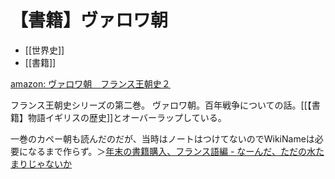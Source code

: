 # 【書籍】ヴァロワ朝

- [[世界史]]
- [[書籍]]

[amazon: ヴァロワ朝　フランス王朝史２](https://amzn.to/3V064L5)

フランス王朝史シリーズの第二巻。
ヴァロワ朝。百年戦争についての話。[[【書籍】物語イギリスの歴史]]とオーバーラップしている。

一巻のカペー朝も読んだのだが、当時はノートはつけてないのでWikiNameは必要になるまで作らず。＞[年末の書籍購入、フランス語編 - なーんだ、ただの水たまりじゃないか](https://karino2.github.io/2017/12/28/127.html)